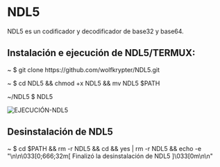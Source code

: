 # NDL5
NDL5 es un codificador y decodificador de base32 y base64.

<h2>Instalación e ejecución de NDL5/TERMUX:</h2>
<p>~ $ git clone https://github.com/wolfkrypter/NDL5.git</p>
<p>~ $ cd NDL5 && chmod +x NDL5 && mv NDL5 $PATH</p>
<p>~/NDL5 $ NDL5</p>
<img src="https://i.imgur.com/z6yP7dX.jpeg" alt="EJECUCIÓN-NDL5">
<h2>Desinstalación de NDL5</h2>
<p>~ $ cd $PATH && rm -r NDL5 && cd && yes | rm -r NDL5 && echo -e "\n\n\033[0;666;32m[ Finalizó la desinstalación de NDL5 ]\033[0m\n\n"</p>

